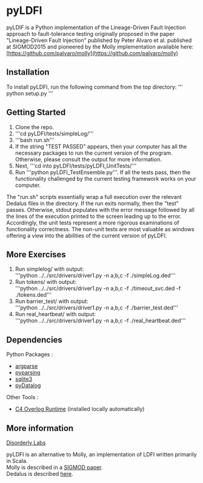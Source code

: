 # pyLDFI

pyLDIF is a Python implementation of the Lineage-Driven Fault Injection approach to fault-tolerance testing originally proposed in the paper "Lineage-Driven Fault Injection" published by Peter Alvaro et al. published at SIGMOD2015 and pioneered by the Molly implementation available here: [https://github.com/palvaro/molly](https://github.com/palvaro/molly)

## Installation

To install pyLDFI, run the following command from the top directory:
'''
python setup.py
'''

## Getting Started

1. Clone the repo.
2. '''cd pyLDFI/tests/simpleLog/'''
3. '''bash run.sh'''
4. If the string "TEST PASSED" appears, then your computer has all the necessary packages to run the current version of the program. Otherwise, please consult the output for more information.
5. Next, '''cd into pyLDFI/tests/pyLDFI\_UnitTests/'''
6. Run '''python pyLDFI\_TestEnsemble.py'''. If all the tests pass, then the functionality challenged by the current testing framework works on your computer.

The "run.sh" scripts essentially wrap a full execution over the relevant Dedalus files in the directory. If the run exits normally, then the "test" passes. Otherwise, stdout populates with the error message followed by all the lines of the execution printed to the screen leading up to the error. Accordingly, the unit tests represent a more rigorous examinations of functionality correctness. The non-unit tests are most valuable as windows offering a view into the abilities of the current version of pyLDFI.

## More Exercises

1. Run simplelog/ with output: <br> '''python ../../src/drivers/driver1.py -n a,b,c -f ./simpleLog.ded'''
2. Run tokens/ with output: <br> '''python ../../src/drivers/driver1.py -n a,b,c -f ./timeout\_svc.ded -f ./tokens.ded'''
3. Run barrier\_test/ with output: <br> '''python ../../src/drivers/driver1.py -n a,b,c -f ./barrier\_test.ded'''
4. Run real\_heartbeat/ with output: <br> '''python ../../src/drivers/driver1.py -n a,b,c -f ./real\_heartbeat.ded'''

## Dependencies
Python Packages :
  * [argparse](https://pypi.python.org/pypi/argparse)
  * [pyparsing](http://pyparsing.wikispaces.com/Download+and+Installation)
  * [sqlite3](https://docs.python.org/2/library/sqlite3.html)
  * [pyDatalog](https://sites.google.com/site/pydatalog/installation)

Other Tools :
  * [C4 Overlog Runtime](https://sites.google.com/site/pydatalog/installation://github.com/bloom-lang/c4) (installed locally automatically)

## More information

[Disorderly Labs](https://disorderlylabs.github.io)

pyLDFI is an alternative to Molly, an implementation of LDFI written primarily in Scala.<br />
Molly is described in a [SIGMOD paper](http://people.ucsc.edu/~palvaro/molly.pdf).<br />
Dedalus is described [here](http://www.eecs.berkeley.edu/Pubs/TechRpts/2009/EECS-2009-173.html).
